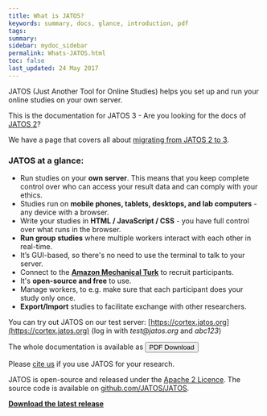 ```yaml
---
title: What is JATOS?
keywords: summary, docs, glance, introduction, pdf
tags: 
summary:
sidebar: mydoc_sidebar
permalink: Whats-JATOS.html
toc: false
last_updated: 24 May 2017
---
```


JATOS (Just Another Tool for Online Studies) helps you set up and run your online studies on your own server.

This is the documentation for JATOS 3 - Are you looking for the docs of [JATOS 2](http://v2.jatos.org/Whats-JATOS.html)?

We have a page that covers all about [migrating from JATOS 2 to 3](Migrate-from-v2-to-v3.html).

### JATOS at a glance: 
* Run studies on your **own server**. This means that you keep complete control over who can access your result data and can comply with your ethics.
* Studies run on **mobile phones, tablets, desktops, and lab computers** - any device with a browser.
* Write your studies in **HTML / JavaScript / CSS** - you have full control over what runs in the browser. 
* **Run group studies** where multiple workers interact with each other in real-time.
* It’s GUI-based, so there's no need to use the terminal to talk to your server. 
* Connect to the **[Amazon Mechanical Turk](https://www.mturk.com)** to recruit participants.
* It's **open-source and free** to use.
* Manage workers, to e.g. make sure that each participant does your study only once.
* **Export/Import** studies to facilitate exchange with other researchers.

You can try out JATOS on our test server: [https://cortex.jatos.org](https://cortex.jatos.org) (log in with _test@jatos.org_ and _abc123_)

The whole documentation is available as <a target="_blank" class="noCrossRef" href="https://github.com/JATOS/JATOS_docs_v3/raw/gh-pages/pdf/jatos-docs.pdf"><button type="button" class="btn btn-default" aria-label="Left Align"><span class="glyphicon glyphicon-download-alt" aria-hidden="true"></span> PDF Download</button></a>

Please [cite us](http://journals.plos.org/plosone/article?id=10.1371/journal.pone.0130834) if you use JATOS for your research.

JATOS is open-source and released under the [Apache 2 Licence](http://www.apache.org/licenses/LICENSE-2.0.html). The source code is available on [github.com/JATOS/JATOS](https://github.com/JATOS/JATOS).

**[Download the latest release](https://github.com/JATOS/JATOS/releases/)**
